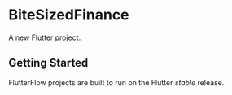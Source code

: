 # BiteSizedFinance

A new Flutter project.

## Getting Started

FlutterFlow projects are built to run on the Flutter _stable_ release.
